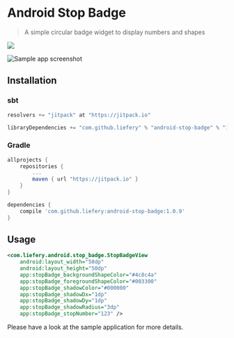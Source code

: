 # Android Stop Badge

> A simple circular badge widget to display numbers and shapes

[![](https://jitpack.io/v/liefery/android-stop-badge.svg)](https://jitpack.io/#liefery/android-stop-badge)

![Sample app screenshot](https://liefery.github.io/android-stop-badge/screenshot.png)

## Installation

### sbt

```scala
resolvers += "jitpack" at "https://jitpack.io"

libraryDependencies += "com.github.liefery" % "android-stop-badge" % "1.0.9"
```

### Gradle

```groovy
allprojects {
    repositories {
        ...
        maven { url "https://jitpack.io" }
    }
}

dependencies {
    compile 'com.github.liefery:android-stop-badge:1.0.9'
}
```

## Usage

```xml
<com.liefery.android.stop_badge.StopBadgeView
    android:layout_width="50dp"
    android:layout_height="50dp"
    app:stopBadge_backgroundShapeColor="#4c8c4a"
    app:stopBadge_foregroundShapeColor="#003300"
    app:stopBadge_shadowColor="#000000"
    app:stopBadge_shadowDx="1dp"
    app:stopBadge_shadowDy="1dp"
    app:stopBadge_shadowRadius="3dp"
    app:stopBadge_stopNumber="123" />
```

Please have a look at the sample application for more details.